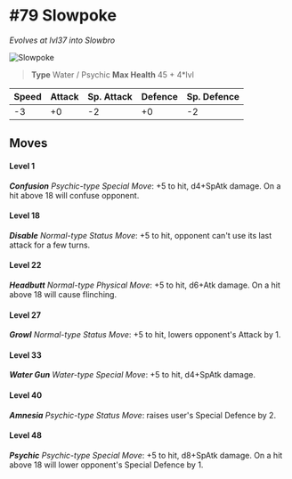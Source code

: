 # #79 Slowpoke
*Evolves at lvl37 into Slowbro*

![Slowpoke](https://img.pokemondb.net/sprites/home/normal/1x/slowpoke.png)

> **Type** Water / Psychic
> **Max Health** 45 + 4\*lvl

| Speed | Attack | Sp. Attack | Defence | Sp. Defence |
| ----- | ------ | ---------- | ------- | ----------- |
| -3 | +0 | -2 | +0 | -2 |

## Moves
#### Level 1

***Confusion** Psychic-type Special Move*: +5 to hit, d4+SpAtk damage. On a hit above 18 will confuse opponent.
#### Level 18

***Disable** Normal-type Status Move*: +5 to hit, opponent can't use its last attack for a few turns.
#### Level 22

***Headbutt** Normal-type Physical Move*: +5 to hit, d6+Atk damage. On a hit above 18 will cause flinching.
#### Level 27

***Growl** Normal-type Status Move*: +5 to hit, lowers opponent's Attack by 1.
#### Level 33

***Water Gun** Water-type Special Move*: +5 to hit, d4+SpAtk damage. 
#### Level 40

***Amnesia** Psychic-type Status Move*: raises user's Special Defence by 2.
#### Level 48

***Psychic** Psychic-type Special Move*: +5 to hit, d8+SpAtk damage. On a hit above 18 will lower opponent's Special Defence by 1.

